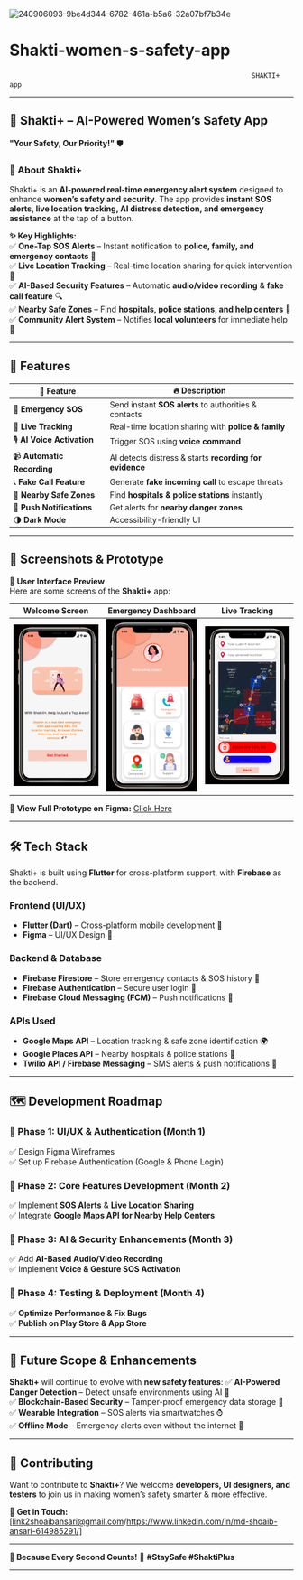 ![240906093-9be4d344-6782-461a-b5a6-32a07bf7b34e](https://github.com/user-attachments/assets/6cd3227c-49c9-4267-a6a8-439d1897d677)


# Shakti-women-s-safety-app
                                                                SHAKTI+ app
---


## **🚀 Shakti+ – AI-Powered Women’s Safety App**
**"Your Safety, Our Priority!"** 🛡️  

### **📌 About Shakti+**
Shakti+ is an **AI-powered real-time emergency alert system** designed to enhance **women’s safety and security**. The app provides **instant SOS alerts, live location tracking, AI distress detection, and emergency assistance** at the tap of a button.  

**✨ Key Highlights:**  
✅ **One-Tap SOS Alerts** – Instant notification to **police, family, and emergency contacts** 📲  
✅ **Live Location Tracking** – Real-time location sharing for quick intervention 📍  
✅ **AI-Based Security Features** – Automatic **audio/video recording** & **fake call feature** 🔍  
✅ **Nearby Safe Zones** – Find **hospitals, police stations, and help centers** 🏥  
✅ **Community Alert System** – Notifies **local volunteers** for immediate help 🚨  

---

## **📱 Features**
| 🔹 **Feature** | 🔥 **Description** |
|--------------|-----------------|
| 🚨 **Emergency SOS** | Send instant **SOS alerts** to authorities & contacts |
| 📍 **Live Tracking** | Real-time location sharing with **police & family** |
| 🎙 **AI Voice Activation** | Trigger SOS using **voice command** |
| 📹 **Automatic Recording** | AI detects distress & starts **recording for evidence** |
| 📞 **Fake Call Feature** | Generate **fake incoming call** to escape threats |
| 🏥 **Nearby Safe Zones** | Find **hospitals & police stations** instantly |
| 🔔 **Push Notifications** | Get alerts for **nearby danger zones** |
| 🌗 **Dark Mode** | Accessibility-friendly UI |

---

## **🎨 Screenshots & Prototype**
📸 **User Interface Preview**  
Here are some screens of the **Shakti+** app:

| **Welcome Screen** | **Emergency Dashboard** | **Live Tracking** |
|----------------|----------------|----------------|
| ![Welcome](https://github.com/link2shoaibansari/Shakti-women-s-safety-app/blob/f6ed505277b6d26c79d121d58f74169da752bcd2/Screenshot%202025-03-07%20002033.png) | ![Dashboard](https://github.com/link2shoaibansari/Shakti-women-s-safety-app/blob/f6ed505277b6d26c79d121d58f74169da752bcd2/Screenshot%202025-03-07%20002052.png) | ![Tracking](https://github.com/link2shoaibansari/Shakti-women-s-safety-app/blob/f6ed505277b6d26c79d121d58f74169da752bcd2/Screenshot%202025-03-07%20002100.png) |

👀 **View Full Prototype on Figma:** [Click Here](https://www.figma.com/design/d3AhOWQ2QqoHxhNwmncYH1/Shakti%2B--%3E-Md-Shoaib-Ansari?node-id=0-1&t=iIr4PUhQOmNK11Jh-1) 

---

## **🛠️ Tech Stack**
Shakti+ is built using **Flutter** for cross-platform support, with **Firebase** as the backend.

### **Frontend (UI/UX)**
- **Flutter (Dart)** – Cross-platform mobile development 📱  
- **Figma** – UI/UX Design 🎨  

### **Backend & Database**
- **Firebase Firestore** – Store emergency contacts & SOS history 📂  
- **Firebase Authentication** – Secure user login 🔐  
- **Firebase Cloud Messaging (FCM)** – Push notifications 🔔  

### **APIs Used**
- **Google Maps API** – Location tracking & safe zone identification 🌍  
- **Google Places API** – Nearby hospitals & police stations 🏥  
- **Twilio API / Firebase Messaging** – SMS alerts & push notifications 📩  

---

## **🗺️ Development Roadmap**
### **🔹 Phase 1: UI/UX & Authentication (Month 1)**
✅ Design Figma Wireframes  
✅ Set up Firebase Authentication (Google & Phone Login)  

### **🔹 Phase 2: Core Features Development (Month 2)**
✅ Implement **SOS Alerts** & **Live Location Sharing**  
✅ Integrate **Google Maps API for Nearby Help Centers**  

### **🔹 Phase 3: AI & Security Enhancements (Month 3)**
✅ Add **AI-Based Audio/Video Recording**  
✅ Implement **Voice & Gesture SOS Activation**  

### **🔹 Phase 4: Testing & Deployment (Month 4)**
✅ **Optimize Performance & Fix Bugs**  
✅ **Publish on Play Store & App Store**  

---

## **🚀 Future Scope & Enhancements**
**Shakti+** will continue to evolve with **new safety features**:
✅ **AI-Powered Danger Detection** – Detect unsafe environments using AI 📡  
✅ **Blockchain-Based Security** – Tamper-proof emergency data storage 🔗  
✅ **Wearable Integration** – SOS alerts via smartwatches ⌚  
✅ **Offline Mode** – Emergency alerts even without the internet 📶  

---

## **🔗 Contributing**
Want to contribute to **Shakti+**? We welcome **developers, UI designers, and testers** to join us in making women’s safety smarter & more effective.  

📩 **Get in Touch:** [link2shoaibansari@gmail.com/https://www.linkedin.com/in/md-shoaib-ansari-614985291/]  

---

**🚀 Because Every Second Counts!** 💙 **#StaySafe #ShaktiPlus**  

---
